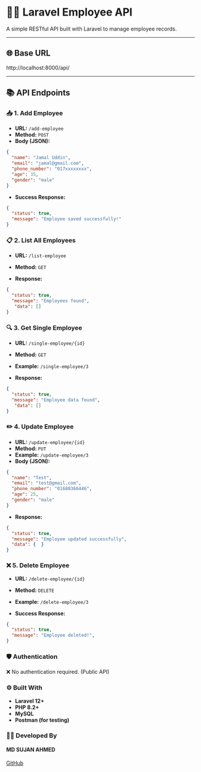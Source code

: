 # 👨‍💼 Laravel Employee API

A simple RESTful API built with Laravel to manage employee records.

---

## 🌐 Base URL
http://localhost:8000/api/


---

## 📚 API Endpoints

### 📥 1. Add Employee

- **URL:** `/add-employee`  
- **Method:** `POST`
- **Body (JSON):**

```json
{
  "name": "Jamal Uddin",
  "email": "jamal@gmail.com",
  "phone_number": "017xxxxxxxx",
  "age": 35,
  "gender": "male"
}
```

- **Success Response:**
```json
{
  "status": true,
  "message": "Employee saved successfully!"
}
```


### 📋 2. List All Employees

- **URL:** `/list-employee`  
- **Method:** `GET`

- **Response:**
```json
{
  "status": true,
  "message": "Employees found",
   "data": []
}
```

### 🔍 3. Get Single Employee

- **URL:** `/single-employee/{id}`  
- **Method:** `GET`
- **Example:** `/single-employee/3`

- **Response:**
```json
{
  "status": true,
  "message": "Employee data found",
   "data": []
}
```

### ✏️ 4. Update Employee

- **URL:** `/update-employee/{id}`  
- **Method:** `PUT`
- **Example:** `/update-employee/3`
- **Body (JSON):**

```json
{
  "name": "Test",
  "email": "test@gmail.com",
  "phone_number": "01680366446",
  "age": 25,
  "gender": "male"
}
```

- **Response:**
```json
{
  "status": true,
  "message": "Employee updated successfully",
  "data": {  }
}
```

### ❌ 5. Delete Employee

- **URL:** `/delete-employee/{id}`  
- **Method:** `DELETE`
- **Example:** `/delete-employee/3`

- **Success Response:**
```json
{
  "status": true,
  "message": "Employee deleted!",
}
```

### 🛡️ Authentication
❌ No authentication required. (Public API)

### ⚙️ Built With
- **Laravel 12+**
- **PHP 8.2+**
- **MySQL**
- **Postman (for testing)**



### 👨‍💻 Developed By
#### MD SUJAN AHMED
[GitHub](https://github.com/codersujon/)






